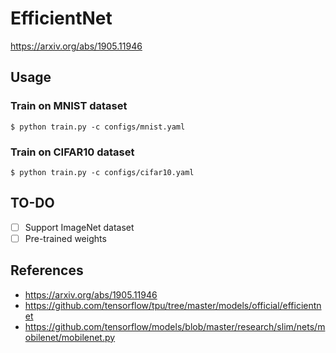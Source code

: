 # EfficientNet

https://arxiv.org/abs/1905.11946

## Usage

### Train on MNIST dataset

```shell
$ python train.py -c configs/mnist.yaml
```

### Train on CIFAR10 dataset

```shell
$ python train.py -c configs/cifar10.yaml
```

## TO-DO

- [ ] Support ImageNet dataset
- [ ] Pre-trained weights

## References

- https://arxiv.org/abs/1905.11946
- https://github.com/tensorflow/tpu/tree/master/models/official/efficientnet
- https://github.com/tensorflow/models/blob/master/research/slim/nets/mobilenet/mobilenet.py
